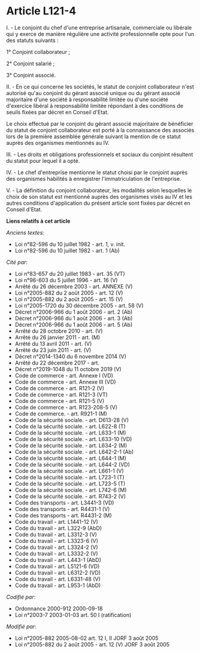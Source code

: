 # Article L121-4

I. - Le conjoint du chef d'une entreprise artisanale, commerciale ou libérale qui y exerce de manière régulière une activité
professionnelle opte pour l'un des statuts suivants :

1° Conjoint collaborateur ;

2° Conjoint salarié ;

3° Conjoint associé.

II. - En ce qui concerne les sociétés, le statut de conjoint collaborateur n'est autorisé qu'au conjoint du gérant associé
unique ou du gérant associé majoritaire d'une société à responsabilité limitée ou d'une société d'exercice libéral à
responsabilité limitée répondant à des conditions de seuils fixées par décret en Conseil d'Etat.

Le choix effectué par le conjoint du gérant associé majoritaire de bénéficier du statut de conjoint collaborateur est porté à
la connaissance des associés lors de la première assemblée générale suivant la mention de ce statut auprès des organismes
mentionnés au IV.

III. - Les droits et obligations professionnels et sociaux du conjoint résultent du statut pour lequel il a opté.

IV. - Le chef d'entreprise mentionne le statut choisi par le conjoint auprès des organismes habilités à enregistrer
l'immatriculation de l'entreprise.

V. - La définition du conjoint collaborateur, les modalités selon lesquelles le choix de son statut est mentionné auprès des
organismes visés au IV et les autres conditions d'application du présent article sont fixées par décret en Conseil d'Etat.

**Liens relatifs à cet article**

_Anciens textes_:

  - Loi n°82-596 du 10 juillet 1982 - art. 1, v. init.
  - Loi n°82-596 du 10 juillet 1982 - art. 1 (Ab)

_Cité par_:

  - Loi n°83-657 du 20 juillet 1983 - art. 35 (VT)
  - Loi n°96-603 du 5 juillet 1996 - art. 16 (V)
  - Arrêté du 26 décembre 2003 - art. ANNEXE (V)
  - Loi n°2005-882 du 2 août 2005 - art. 12 (V)
  - Loi n°2005-882 du 2 août 2005 - art. 15 (V)
  - Loi n°2005-1720 du 30 décembre 2005 - art. 58 (V)
  - Décret n°2006-966 du 1 août 2006 - art. 2 (Ab)
  - Décret n°2006-966 du 1 août 2006 - art. 3 (Ab)
  - Décret n°2006-966 du 1 août 2006 - art. 5 (Ab)
  - Arrêté du 28 octobre 2010 - art. (V)
  - Arrêté du 26 janvier 2011 - art. (M)
  - Arrêté du 13 avril 2011 - art. (V)
  - Arrêté du 23 juin 2011 - art. (V)
  - Décret n°2014-1340 du 6 novembre 2014 (V)
  - Arrêté du 22 décembre 2017 - art.
  - Décret n°2019-1048 du 11 octobre 2019 (V)
  - Code de commerce - art. Annexe I (VD)
  - Code de commerce - art. Annexe III (VD)
  - Code de commerce - art. R121-2 (V)
  - Code de commerce - art. R121-3 (VT)
  - Code de commerce - art. R121-5 (V)
  - Code de commerce - art. R123-208-5 (V)
  - Code de commerce. - art. R921-1 (M)
  - Code de la sécurité sociale. - art. D613-28 (V)
  - Code de la sécurité sociale. - art. L622-8 (T)
  - Code de la sécurité sociale. - art. L633-1 (M)
  - Code de la sécurité sociale. - art. L633-10 (VD)
  - Code de la sécurité sociale. - art. L634-2 (M)
  - Code de la sécurité sociale. - art. L642-2-1 (Ab)
  - Code de la sécurité sociale. - art. L644-1 (M)
  - Code de la sécurité sociale. - art. L644-2 (VD)
  - Code de la sécurité sociale. - art. L661-1 (V)
  - Code de la sécurité sociale. - art. L723-1 (T)
  - Code de la sécurité sociale. - art. L723-5 (T)
  - Code de la sécurité sociale. - art. L742-6 (M)
  - Code de la sécurité sociale. - art. R743-2 (V)
  - Code des transports - art. L3441-3 (VD)
  - Code des transports - art. R4431-1 (V)
  - Code des transports - art. R4431-2 (M)
  - Code du travail - art. L1441-12 (V)
  - Code du travail - art. L322-9 (AbD)
  - Code du travail - art. L3312-3 (V)
  - Code du travail - art. L3323-6 (V)
  - Code du travail - art. L3324-2 (V)
  - Code du travail - art. L3332-2 (V)
  - Code du travail - art. L443-1 (AbD)
  - Code du travail - art. L5121-6 (VD)
  - Code du travail - art. L6312-2 (VD)
  - Code du travail - art. L6331-48 (V)
  - Code du travail - art. L953-1 (AbD)

_Codifié par_:

  - Ordonnance 2000-912 2000-09-18
  - Loi n°2003-7 2003-01-03 art. 50 I (ratification)

_Modifié par_:

  - Loi n°2005-882 2005-08-02 art. 12 I, II JORF 3 août 2005
  - Loi n°2005-882 du 2 août 2005 - art. 12 (V) JORF 3 août 2005
